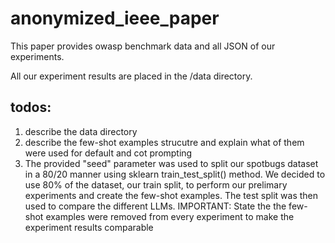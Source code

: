 # anonymized_ieee_paper

This paper provides owasp benchmark data and all JSON of our experiments.

All our experiment results are placed in the /data directory.

## todos:

1. describe the data directory
2. describe the few-shot examples strucutre and explain what of them were used for default and cot prompting
3. The provided "seed" parameter was used to split our spotbugs dataset in a 80/20 manner using sklearn train_test_split() method. We decided to use 80% of the dataset, our train split, to perform our prelimary experiments and create the few-shot examples. The test split was then used to compare the different LLMs. IMPORTANT: State the the few-shot examples were removed from every experiment to make the experiment results comparable

